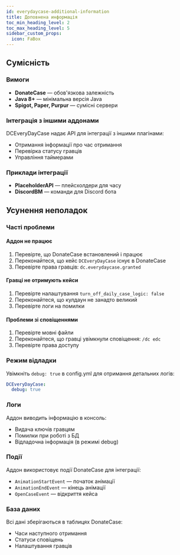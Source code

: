 ```yaml
---
id: everydaycase-additional-information
title: Доповнена информація
toc_min_heading_level: 2
toc_max_heading_level: 5
sidebar_custom_props:
  icon: FaBox
---
```


## Сумісність

### Вимоги
- **DonateCase** — обов'язкова залежність
- **Java 8+** — мінімальна версія Java
- **Spigot, Paper, Purpur** — сумісні сервери

### Інтеграція з іншими аддонами
DCEveryDayCase надає API для інтеграції з іншими плагінами:
- Отримання інформації про час отримання
- Перевірка статусу гравців
- Управління таймерами

### Приклади інтеграції
- **PlaceholderAPI** — плейсхолдери для часу
- **DiscordBM** — команди для Discord бота

## Усунення неполадок

### Часті проблеми

#### Аддон не працює
1. Перевірте, що DonateCase встановлений і працює
2. Переконайтеся, що кейс `DCEveryDayCase` існує в DonateCase
3. Перевірте права гравців: `dc.everydaycase.granted`

#### Гравці не отримують кейси
1. Перевірте налаштування `turn_off_daily_case_logic: false`
2. Переконайтеся, що кулдаун не занадто великий
3. Перевірте логи на помилки

#### Проблеми зі сповіщеннями
1. Перевірте мовні файли
2. Переконайтеся, що гравці увімкнули сповіщення: `/dc edc`
3. Перевірте права доступу

### Режим відладки
Увімкніть `debug: true` в config.yml для отримання детальних логів:
```yaml
DCEveryDayCase:
  debug: true
```

### Логи
Аддон виводить інформацію в консоль:
- Видача ключів гравцям
- Помилки при роботі з БД
- Відладочна інформація (в режимі debug)

### Події
Аддон використовує події DonateCase для інтеграції:
- `AnimationStartEvent` — початок анімації
- `AnimationEndEvent` — кінець анімації
- `OpenCaseEvent` — відкриття кейса

### База даних
Всі дані зберігаються в таблицях DonateCase:
- Часи наступного отримання
- Статуси сповіщень
- Налаштування гравців